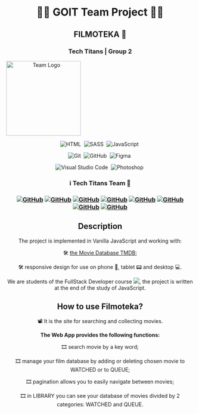 <h1 align="center"> 👨‍💻 GOIT Team Project 👩‍💻 </h1>
<h2 align="center">  FILMOTEKA 🎥 </h2>
<h3 align="center">  Tech Titans | Group 2 </h3>
<span align="center"><img src="./src/images/tech-titans.jpg" alt="Team Logo" width="200px" height="200px" align="center" valign="middle" style="display: block;" ></span>


<span align="center">

![HTML](https://img.shields.io/badge/-HTML-05122A?style=flat&logo=HTML5)&nbsp;
![SASS](https://img.shields.io/badge/-SASS-05122A?style=flat&logo=SASS&logoColor=ff69b4)&nbsp;
![JavaScript](https://img.shields.io/badge/-JavaScript-05122A?style=flat&logo=javascript)&nbsp;

![Git](https://img.shields.io/badge/-Git-05122A?style=flat&logo=git)&nbsp;
![GitHub](https://img.shields.io/badge/-GitHub-05122A?style=flat&logo=github)&nbsp;
![Figma](https://img.shields.io/badge/-Figma-05122A?style=flat&logo=figma)&nbsp;

![Visual Studio Code](https://img.shields.io/badge/-Visual%20Studio%20Code-05122A?style=flat&logo=visual-studio-code&logoColor=007ACC)&nbsp;
![Photoshop](https://img.shields.io/badge/-Photoshop-05122A?style=flat&logo=photoshop)&nbsp;
</span>

<h3 align="center"> ℹ️  Tech Titans Team  🚀 <h3>

   
<span align="center">

<a align="center" href="https://github.com/yhanz15">![GitHub](https://img.shields.io/badge/-Yhanz-05122A?style=flat&logo=github)</a>
<a align="center" href="https://github.com/aprilespiritu">![GitHub](https://img.shields.io/badge/-April-05122A?style=flat&logo=github)</a>
<a align="center" href="https://github.com/JuliusB-ui">![GitHub](https://img.shields.io/badge/-Julius-05122A?style=flat&logo=github)</a>
<a align="center" href="https://github.com/king-dato">![GitHub](https://img.shields.io/badge/-Martin-05122A?style=flat&logo=github)</a>
<a align="center" href="https://github.com/lukamatcha12">![GitHub](https://img.shields.io/badge/-Jansen-05122A?style=flat&logo=github)</a>
<a align="center" href="https://github.com/marichiiin">![GitHub](https://img.shields.io/badge/-MJ-05122A?style=flat&logo=github)</a>
<a align="center" href="https://github.com/romulopahuyo">![GitHub](https://img.shields.io/badge/-Romulo-05122A?style=flat&logo=github)</a>
<a align="center" href="https://github.com/jonsalazar09">![GitHub](https://img.shields.io/badge/-Jon-05122A?style=flat&logo=github)</a>

</span>

## Description

The project is implemented in Vanilla JavaScript and working with:

🛠 [the Movie Database TMDB](https://www.themoviedb.org/);

🛠 responsive design for use on phone 📱, tablet 📟 and desktop 💻.

We are students of the FullStack Developer course
[<img src="https://img.shields.io/badge/Go-IT-orange" />](https://goit.ua), the
project is written at the end of the study of JavaScript.

## How to use Filmoteka?

📽 It is the site for searching and collecting movies.

**The Web App provides the following functions:**

🎞 search movie by a key word;

🎞 manage your film database by adding or deleting chosen movie to WATCHED or to
QUEUE;

🎞 pagination allows you to easily navigate between movies;

🎞 in LIBRARY you can see your database of movies divided by 2 categories:
WATCHED and QUEUE.
